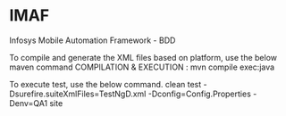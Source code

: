 # IMAF
Infosys Mobile Automation Framework - BDD

To compile and generate the XML files based on platform, use the below maven command
COMPILATION & EXECUTION : mvn compile exec:java

To execute test, use the below command.
clean test -Dsurefire.suiteXmlFiles=TestNgD.xml -Dconfig=Config.Properties -Denv=QA1 site
